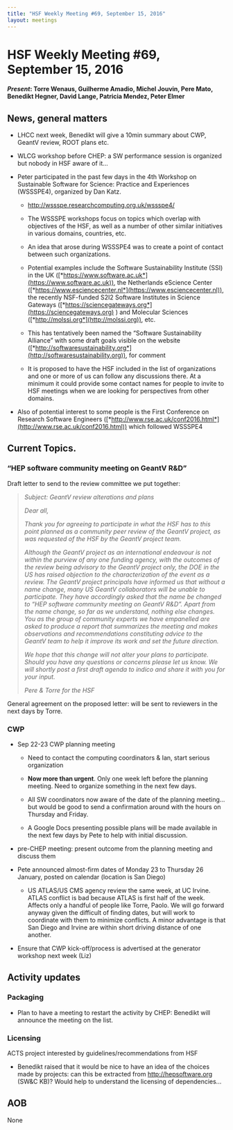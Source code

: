 ```yaml
---
title: "HSF Weekly Meeting #69, September 15, 2016"
layout: meetings
---
```


# HSF Weekly Meeting #69, September 15, 2016

#### *Present*: Torre Wenaus, Guilherme Amadio, Michel Jouvin, Pere Mato, Benedikt Hegner, David Lange, Patricia Mendez, Peter Elmer 

## News, general matters

-   LHCC next week, Benedikt will give a 10min summary about CWP, GeantV review, ROOT plans etc.

-   WLCG workshop before CHEP: a SW performance session is organized but nobody in HSF aware of it…

-   Peter participated in the past few days in the 4th Workshop on Sustainable Software for Science: Practice and Experiences (WSSSPE4), organized by Dan Katz.

    -   http://wssspe.researchcomputing.org.uk/wssspe4/

    -   The WSSSPE workshops focus on topics which overlap with objectives of the HSF, as well as a number of other similar initiatives in various domains, countries, etc.

    -   An idea that arose during WSSSPE4 was to create a point of contact between such organizations.

    -   Potential examples include the Software Sustainability Institute (SSI) in the UK ([*https://www.software.ac.uk*](https://www.software.ac.uk)), the Netherlands eScience Center ([*https://www.esciencecenter.nl*](https://www.esciencecenter.nl)), the recently NSF-funded S2I2 Software Institutes in Science Gateways ([*https://sciencegateways.org*](https://sciencegateways.org) ) and Molecular Sciences ([*http://molssi.org*](http://molssi.org)), etc.

    -   This has tentatively been named the “Software Sustainability Alliance” with some draft goals visible on the website ([*http://softwaresustainability.org*](http://softwaresustainability.org)), for comment

    -   It is proposed to have the HSF included in the list of organizations and one or more of us can follow any discussions there. At a minimum it could provide some contact names for people to invite to HSF meetings when we are looking for perspectives from other domains.

-   Also of potential interest to some people is the First Conference on Research Software Engineers ([*http://www.rse.ac.uk/conf2016.html*](http://www.rse.ac.uk/conf2016.html)) which followed WSSSPE4

## Current Topics.

### “HEP software community meeting on GeantV R&D”

Draft letter to send to the review committee we put together:

> *Subject: GeantV review alterations and plans*
>
> *Dear all,*
>
> *Thank you for agreeing to participate in what the HSF has to this point planned as a community peer review of the GeantV project, as was requested of the HSF by the GeantV project team.*
>
> *Although the GeantV project as an international endeavour is not within the purview of any one funding agency, with the outcomes of the review being advisory to the GeantV project only, the DOE in the US has raised objection to the characterization of the event as a review. The GeantV project principals have informed us that without a name change, many US GeantV collaborators will be unable to participate. They have accordingly asked that the name be changed to “HEP software community meeting on GeantV R&D”. Apart from the name change, so far as we understand, nothing else changes. You as the group of community experts we have empanelled are asked to produce a report that summarizes the meeting and makes observations and recommendations constituting advice to the GeantV team to help it improve its work and set the future direction.*
>
> *We hope that this change will not alter your plans to participate. Should you have any questions or concerns please let us know. We will shortly post a first draft agenda to indico and share it with you for your input.*
>
> *Pere & Torre for the HSF*

General agreement on the proposed letter: will be sent to reviewers in the next days by Torre.

### CWP

-   Sep 22-23 CWP planning meeting

    -   Need to contact the computing coordinators & Ian, start serious organization

    -   **Now more than urgent**. Only one week left before the planning meeting. Need to organize something in the next few days.

    -   All SW coordinators now aware of the date of the planning meeting… but would be good to send a confirmation around with the hours on Thursday and Friday.

    -   A Google Docs presenting possible plans will be made available in the next few days by Pete to help with initial discussion.

-   pre-CHEP meeting: present outcome from the planning meeting and discuss them

-   Pete announced almost-firm dates of Monday 23 to Thursday 26 January, posted on calendar (location is San Diego)

    -   US ATLAS/US CMS agency review the same week, at UC Irvine. ATLAS conflict is bad because ATLAS is first half of the week. Affects only a handful of people like Torre, Paolo. We will go forward anyway given the difficult of finding dates, but will work to coordinate with them to minimize conflicts. A minor advantage is that San Diego and Irvine are within short driving distance of one another.

-   Ensure that CWP kick-off/process is advertised at the generator workshop next week (Liz)

## Activity updates

### Packaging

-   Plan to have a meeting to restart the activity by CHEP: Benedikt will announce the meeting on the list.

### Licensing

ACTS project interested by guidelines/recommendations from HSF

-   Benedikt raised that it would be nice to have an idea of the choices made by projects: can this be extracted from http://hepsoftware.org (SW&C KB)? Would help to understand the licensing of dependencies...

## AOB

None
